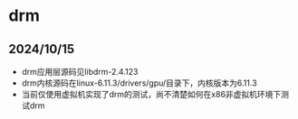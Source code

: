# drm
## 2024/10/15
- drm应用层源码见libdrm-2.4.123
- drm内核源码在linux-6.11.3/drivers/gpu/目录下，内核版本为6.11.3
- 当前仅使用虚拟机实现了drm的测试，尚不清楚如何在x86非虚拟机环境下测试drm 